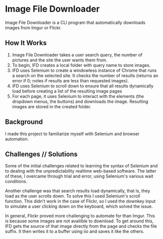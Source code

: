 # Image File Downloader 
Image File Downloader is a CLI program that automatically downloads images from Imgur or Flickr.

## How It Works
1. Image File Downloader takes a user search query, the number of pictures and the site the user wants them from. 
2. To begin, IFD creates a local folder with query name to store images. 
3. IFD uses Selenium to create a windowless instance of Chrome that runs a search on the selected site. It checks the number of results (returns an error if 0; notes if results are less than requested images). 
4. IFD uses Selenium to scroll down to ensure that all results dynamically load before creating a list of the resulting image pages
5. For each page, it uses Selenium to interact with the elements (the dropdown menus, the buttons) and downloads the image. Resulting images are stored in the created folder.  


## Background
I made this project to familiarize myself with Selenium and browser automation.

## Challenges // Solutions
Some of the initial challenges related to learning the syntax of Selenium and to dealing with the unpredictability realtime web-based software. The latter of these, I overcame through trial and error, using Selenium's various wait conditions.

Another challenge was that search results load dynamically, that is, they load as the user scrolls down. To solve this I used Selenium's scroll function. This didn't work in the case of Flickr, so I used the downkey input to simulate a user clicking down on the keyboard, which solved the issue.

In general, Flickr proved more challenging to automate for than Imgur. This is because some images are not availible to download. To get around this, IFD gets the source of that image directly from the page and checks the file suffix. It then writes it to a buffer using iio and saves it like the others. 



